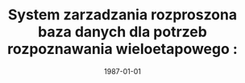 ---
# Documentation: https://wowchemy.com/docs/managing-content/

title: 'System zarzadzania rozproszona baza danych dla potrzeb rozpoznawania wieloetapowego
  :'
subtitle: ''
summary: ''
authors:
- Leszek Borzemski
- Swietłana Lebiediewa
- Iwona Poźniak-Koszałka
- Romuald Pozniak
- sas
tags: []
categories: []
date: '1987-01-01'
lastmod: 2022-10-07T05:44:40Z
featured: false
draft: false

# Featured image
# To use, add an image named `featured.jpg/png` to your page's folder.
# Focal points: Smart, Center, TopLeft, Top, TopRight, Left, Right, BottomLeft, Bottom, BottomRight.
image:
  caption: ''
  focal_point: ''
  preview_only: false

# Projects (optional).
#   Associate this post with one or more of your projects.
#   Simply enter your project's folder or file name without extension.
#   E.g. `projects = ["internal-project"]` references `content/project/deep-learning/index.md`.
#   Otherwise, set `projects = []`.
projects: []
publishDate: '2022-10-07T05:44:39.182563Z'
publication_types:
- '4'
abstract: ''
publication: ''
---